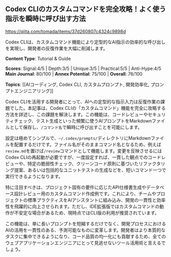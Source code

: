 ## Codex CLIのカスタムコマンドを完全攻略！よく使う指示を瞬時に呼び出す方法

https://qiita.com/tomada/items/37d260807c4324c9898d

Codex CLIは、カスタムコマンド機能により定型的なAI指示の効率的な呼び出しを実現し、開発者の反復作業を大幅に削減します。

**Content Type**: Tutorial & Guide

**Scores**: Signal:4/5 | Depth:3/5 | Unique:3/5 | Practical:5/5 | Anti-Hype:4/5
**Main Journal**: 80/100 | **Annex Potential**: 75/100 | **Overall**: 76/100

**Topics**: [[AIコーディング, Codex CLI, カスタムプロンプト, 開発効率化, プロンプトエンジニアリング]]

Codex CLIを活用する開発者にとって、AIへの定型的な指示入力は反復作業の課題でした。本記事は、Codex CLIの「カスタムコマンド」機能を完全に攻略する方法を詳述し、この課題を解決します。この機能は、コードレビューやセキュリティチェック、テスト生成といった頻繁に使うAIプロンプトをMarkdownファイルとして保存し、`/コマンド名`で瞬時に呼び出すことを可能にします。

設定は極めてシンプルで、`~/.codex/prompts/`ディレクトリにMarkdownファイルを配置するだけです。ファイル名がそのままコマンド名となるため、例えば`review.md`を置けば`/review`コマンドとして機能します。変更を反映させるにはCodex CLIの再起動が必要ですが、一度設定すれば、一貫した観点でのコードレビューや、特定の脆弱性チェック、クリーンコード原則に基づいたリファクタリング提案、あるいは包括的なユニットテストの生成などを、短いコマンド一つで実行できるようになります。

特に注目すべきは、プロジェクト固有の要件に応じたAPI仕様書生成やデータベース設計レビュー用のカスタムコマンド作成例です。これにより、チームやプロジェクトの標準プラクティスをAIアシスタントに組み込み、開発の一貫性と効率性を飛躍的に向上させられます。ただし、IDE拡張版ではカスタムコマンドの動作が不安定な場合があるため、現時点ではCLI版の利用が推奨されています。

この機能は、単に長いプロンプトを短縮するだけでなく、開発プロセスにおけるAIの活用を一貫性のある、予測可能なものに変革します。開発者はより本質的なタスクに集中できるようになり、コード品質の均一化にも貢献するため、全てのウェブアプリケーションエンジニアにとって見逃せないツール活用術と言えるでしょう。